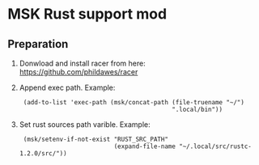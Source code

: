 MSK Rust support mod
====================

Preparation
-----------

1. Donwload and install racer from here: https://github.com/phildawes/racer
2. Append exec path. Example:

        (add-to-list 'exec-path (msk/concat-path (file-truename "~/")
                                                 ".local/bin"))
3. Set rust sources path varible. Example:

        (msk/setenv-if-not-exist "RUST_SRC_PATH"
                                 (expand-file-name "~/.local/src/rustc-1.2.0/src/"))
